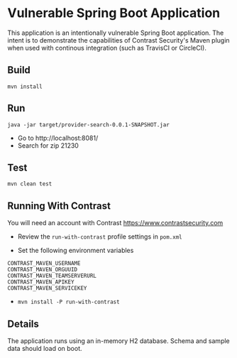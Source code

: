 # Vulnerable Spring Boot Application

This application is an intentionally vulnerable Spring Boot application. The intent is to demonstrate the capabilities of Contrast Security's Maven plugin when used with continous integration (such as TravisCI or CircleCI).

## Build

```
mvn install
```

## Run

```
java -jar target/provider-search-0.0.1-SNAPSHOT.jar
```

* Go to http://localhost:8081/
* Search for zip 21230

## Test

```
mvn clean test
```

## Running With Contrast

You will need an account with Contrast https://www.contrastsecurity.com

* Review the `run-with-contrast` profile settings in `pom.xml`

* Set the following environment variables

```
CONTRAST_MAVEN_USERNAME
CONTRAST_MAVEN_ORGUUID
CONTRAST_MAVEN_TEAMSERVERURL
CONTRAST_MAVEN_APIKEY
CONTRAST_MAVEN_SERVICEKEY
```

* `mvn install -P run-with-contrast`


## Details

The application runs using an in-memory H2 database. Schema and sample data should load on boot.
